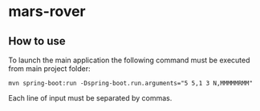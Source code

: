 # mars-rover

## How to use
To launch the main application the following command must be executed from main project folder:
```
mvn spring-boot:run -Dspring-boot.run.arguments="5 5,1 3 N,MMMMMRMM"
```
Each line of input must be separated by commas.

